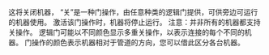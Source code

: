 <lore>
这将关闭机器，
</lore>
<no_lore>
“关”是一种门操作，由任意种类的逻辑门提供，可供旁边可运行的机器使用。
</no_lore>

<chapter name="行为"/>
激活该门操作时，机器将停止运行。
注意：并非所有的机器都支持关操作。

<chapter name="门操作方向"/>
逻辑门可能以不同颜色显示多重关操作，以表示连接的每个不同的机器。
门操作的颜色表示机器相对于管道的方向，您可以借此区分各台机器。
